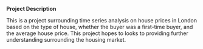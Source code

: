 **Project Description**

This is a project surrounding time series analysis on house prices in London based on the type of house, whether the buyer was a first-time buyer, and the average house price. This project hopes to looks to providing further understanding surrounding the housing market.
